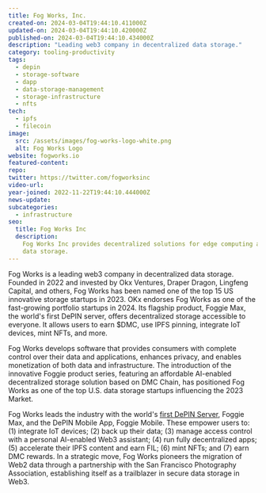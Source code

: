 ```yaml
---
title: Fog Works, Inc.
created-on: 2024-03-04T19:44:10.411000Z
updated-on: 2024-03-04T19:44:10.420000Z
published-on: 2024-03-04T19:44:10.434000Z
description: "Leading web3 company in decentralized data storage."
category: tooling-productivity
tags:
  - depin
  - storage-software
  - dapp
  - data-storage-management
  - storage-infrastructure
  - nfts
tech:
  - ipfs
  - filecoin
image:
  src: /assets/images/fog-works-logo-white.png
  alt: Fog Works Logo
website: fogworks.io
featured-content:
repo:
twitter: https://twitter.com/fogworksinc
video-url:
year-joined: 2022-11-22T19:44:10.444000Z
news-update:
subcategories:
  - infrastructure
seo:
  title: Fog Works Inc
  description:
    Fog Works Inc provides decentralized solutions for edge computing and
    data storage.
---
```


Fog Works is a leading web3 company in decentralized data storage. Founded in 2022 and invested by Okx Ventures, Draper Dragon, Lingfeng Capital, and others, Fog Works has been named one of the top 15 US innovative storage startups in 2023. OKx endorses Fog Works as one of the fast-growing portfolio startups in 2024. Its flagship product, Foggie Max, the world's first DePIN server, offers decentralized storage accessible to everyone. It allows users to earn $DMC, use IPFS pinning, integrate IoT devices, mint NFTs, and more.

Fog Works develops software that provides consumers with complete control over their data and applications, enhances privacy, and enables monetization of both data and infrastructure. The introduction of the innovative Foggie product series, featuring an affordable AI-enabled decentralized storage solution based on DMC Chain, has positioned Fog Works as one of the top U.S. data storage startups influencing the 2023 Market.

Fog Works leads the industry with the world's [first DePIN Server](https://fogworks.io/our-products/foggie-max/), Foggie Max, and the DePIN Mobile App, Foggie Mobile. These empower users to: (1) integrate IoT devices; (2) back up their data; (3) manage access control with a personal AI-enabled Web3 assistant; (4) run fully decentralized apps; (5) accelerate their IPFS content and earn FIL; (6) mint NFTs; and (7) earn DMC rewards. In a strategic move, Fog Works pioneers the migration of Web2 data through a partnership with the San Francisco Photography Association, establishing itself as a trailblazer in secure data storage in Web3.
